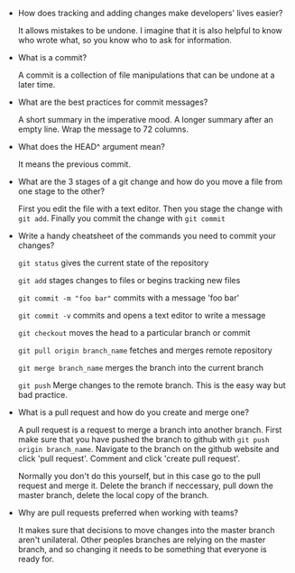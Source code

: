 - How does tracking and adding changes make developers' lives easier?
  
  It allows mistakes to be undone. I imagine that it is also helpful to know who wrote what, so you know who to ask for information.

- What is a commit?

  A commit is a collection of file manipulations that can be undone at a later time.

- What are the best practices for commit messages?

  A short summary in the imperative mood. A longer summary after an empty line. Wrap the message to 72 columns.

- What does the HEAD^ argument mean?

  It means the previous commit.

- What are the 3 stages of a git change and how do you move a file from one stage to the other?

  First you edit the file with a text editor. Then you stage the change with `git add`. Finally you commit the change with `git commit`

- Write a handy cheatsheet of the commands you need to commit your changes?

  `git status` gives the current state of the repository

  `git add` stages changes to files or begins tracking new files

  `git commit -m "foo bar"` commits with a message 'foo bar'

  `git commit -v` commits and opens a text editor to write a message

  `git checkout` moves the head to a particular branch or commit

  `git pull origin branch_name` fetches and merges remote repository

  `git merge branch_name` merges the branch into the current branch

  `git push` Merge changes to the remote branch. This is the easy way but bad practice.

- What is a pull request and how do you create and merge one?

  A pull request is a request to merge a branch into another branch. First make sure that you have pushed the branch to github with `git push origin branch_name`. Navigate to the branch on the github website and click 'pull request'. Comment and click 'create pull request'.

  Normally you don't do this yourself, but in this case go to the pull request and merge it. Delete the branch if neccessary, pull down the master branch, delete the local copy of the branch.

- Why are pull requests preferred when working with teams?

  It makes sure that decisions to move changes into the master branch aren't unilateral. Other peoples branches are relying on the master branch, and so changing it needs to be something that everyone is ready for.